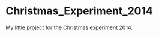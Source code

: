 Christmas_Experiment_2014
=========================
My little project for the Christmas experiment 2014.
